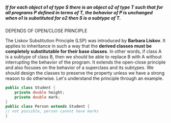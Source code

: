##### _If for each object o1 of type S there is an object o2 of type T such that for all programs P defined in terms of T, the behavior of P is unchanged when o1 is substituted for o2 then S is a subtype of T._

DEPENDS OF OPEN/CLOSE PRINCIPLE

The Liskov Substitution Principle (LSP) was introduced by **Barbara Liskov**. It applies to inheritance in such a way that the **derived classes must be completely substitutable for their base classes**. In other words, if class A is a subtype of class B, then we should be able to replace B with A without interrupting the behavior of the program.
It extends the open-close principle and also focuses on the behavior of a superclass and its subtypes. We should design the classes to preserve the property unless we have a strong reason to do otherwise. Let's understand the principle through an example.

```java
public class Student {
	private double height;
	private double mark;
}
public class Person extends Student {
// not possible, person cannot have marks
}
```

